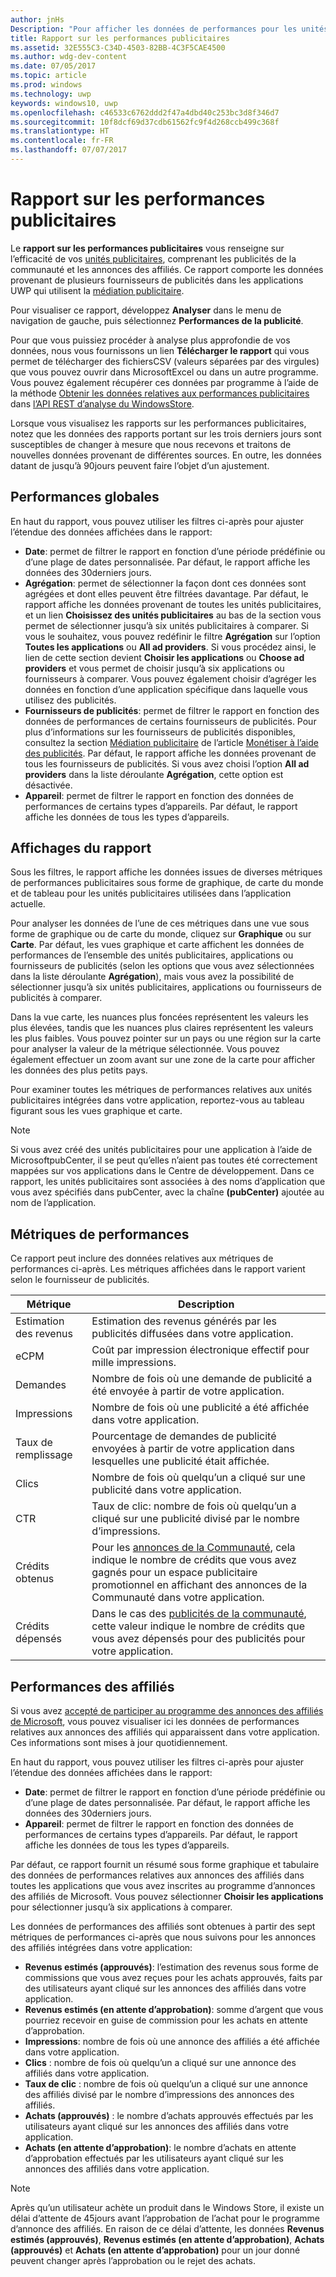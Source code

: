 ```yaml
---
author: jnHs
Description: "Pour afficher les données de performances pour les unités publicitaires dans vos applications, utilisez les rapports sur les performances publicitaires au niveau du compte et de l’application dans le tableau de bord du Centre de développementWindows."
title: Rapport sur les performances publicitaires
ms.assetid: 32E555C3-C34D-4503-82BB-4C3F5CAE4500
ms.author: wdg-dev-content
ms.date: 07/05/2017
ms.topic: article
ms.prod: windows
ms.technology: uwp
keywords: windows10, uwp
ms.openlocfilehash: c46533c6762ddd2f47a4dbd40c253bc3d8f346d7
ms.sourcegitcommit: 10f8dcf69d37cdb61562fc9f4d268ccb499c368f
ms.translationtype: HT
ms.contentlocale: fr-FR
ms.lasthandoff: 07/07/2017
---
```

# <a name="advertising-performance-report"></a>Rapport sur les performances publicitaires


Le **rapport sur les performances publicitaires** vous renseigne sur l’efficacité de vos [unités publicitaires](monetize-with-ads.md#available-ad-units), comprenant les publicités de la communauté et les annonces des affiliés. Ce rapport comporte les données provenant de plusieurs fournisseurs de publicités dans les applications UWP qui utilisent la [médiation publicitaire](monetize-with-ads.md#mediation). 

Pour visualiser ce rapport, développez **Analyser** dans le menu de navigation de gauche, puis sélectionnez **Performances de la publicité**. 

Pour que vous puissiez procéder à analyse plus approfondie de vos données, nous vous fournissons un lien **Télécharger le rapport** qui vous permet de télécharger des fichiersCSV (valeurs séparées par des virgules) que vous pouvez ouvrir dans MicrosoftExcel ou dans un autre programme. Vous pouvez également récupérer ces données par programme à l’aide de la méthode [Obtenir les données relatives aux performances publicitaires](../monetize/get-ad-performance-data.md) dans [l’API REST d’analyse du WindowsStore](../monetize/access-analytics-data-using-windows-store-services.md).

Lorsque vous visualisez les rapports sur les performances publicitaires, notez que les données des rapports portant sur les trois derniers jours sont susceptibles de changer à mesure que nous recevons et traitons de nouvelles données provenant de différentes sources. En outre, les données datant de jusqu’à 90jours peuvent faire l’objet d’un ajustement.


## <a name="overall-performance"></a>Performances globales

En haut du rapport, vous pouvez utiliser les filtres ci-après pour ajuster l’étendue des données affichées dans le rapport:

* **Date**: permet de filtrer le rapport en fonction d’une période prédéfinie ou d’une plage de dates personnalisée. Par défaut, le rapport affiche les données des 30derniers jours.
* **Agrégation**: permet de sélectionner la façon dont ces données sont agrégées et dont elles peuvent être filtrées davantage. Par défaut, le rapport affiche les données provenant de toutes les unités publicitaires, et un lien **Choisissez des unités publicitaires** au bas de la section vous permet de sélectionner jusqu’à six unités publicitaires à comparer. Si vous le souhaitez, vous pouvez redéfinir le filtre **Agrégation** sur l’option **Toutes les applications** ou **All ad providers**. Si vous procédez ainsi, le lien de cette section devient **Choisir les applications** ou **Choose ad providers** et vous permet de choisir jusqu’à six applications ou fournisseurs à comparer. Vous pouvez également choisir d’agréger les données en fonction d’une application spécifique dans laquelle vous utilisez des publicités.
* **Fournisseurs de publicités**: permet de filtrer le rapport en fonction des données de performances de certains fournisseurs de publicités. Pour plus d’informations sur les fournisseurs de publicités disponibles, consultez la section [Médiation publicitaire](monetize-with-ads.md#mediation) de l’article [Monétiser à l’aide des publicités](monetize-with-ads.md). Par défaut, le rapport affiche les données provenant de tous les fournisseurs de publicités. Si vous avez choisi l’option **All ad providers** dans la liste déroulante **Agrégation**, cette option est désactivée.
* **Appareil**: permet de filtrer le rapport en fonction des données de performances de certains types d’appareils. Par défaut, le rapport affiche les données de tous les types d’appareils.


## <a name="report-views"></a>Affichages du rapport

Sous les filtres, le rapport affiche les données issues de diverses métriques de performances publicitaires sous forme de graphique, de carte du monde et de tableau pour les unités publicitaires utilisées dans l’application actuelle.

Pour analyser les données de l’une de ces métriques dans une vue sous forme de graphique ou de carte du monde, cliquez sur **Graphique** ou sur **Carte**. Par défaut, les vues graphique et carte affichent les données de performances de l’ensemble des unités publicitaires, applications ou fournisseurs de publicités (selon les options que vous avez sélectionnées dans la liste déroulante **Agrégation**), mais vous avez la possibilité de sélectionner jusqu’à six unités publicitaires, applications ou fournisseurs de publicités à comparer.

Dans la vue carte, les nuances plus foncées représentent les valeurs les plus élevées, tandis que les nuances plus claires représentent les valeurs les plus faibles. Vous pouvez pointer sur un pays ou une région sur la carte pour analyser la valeur de la métrique sélectionnée. Vous pouvez également effectuer un zoom avant sur une zone de la carte pour afficher les données des plus petits pays.

Pour examiner toutes les métriques de performances relatives aux unités publicitaires intégrées dans votre application, reportez-vous au tableau figurant sous les vues graphique et carte.

> [!NOTE]
> Si vous avez créé des unités publicitaires pour une application à l’aide de MicrosoftpubCenter, il se peut qu’elles n’aient pas toutes été correctement mappées sur vos applications dans le Centre de développement. Dans ce rapport, les unités publicitaires sont associées à des noms d’application que vous avez spécifiés dans pubCenter, avec la chaîne **(pubCenter)** ajoutée au nom de l’application.


## <a name="performance-metrics"></a>Métriques de performances

Ce rapport peut inclure des données relatives aux métriques de performances ci-après. Les métriques affichées dans le rapport varient selon le fournisseur de publicités.

|  Métrique  |  Description  |
|----------|---------------|
| Estimation des revenus  |  Estimation des revenus générés par les publicités diffusées dans votre application. |
| eCPM  |  Coût par impression électronique effectif pour mille impressions. |
| Demandes  | Nombre de fois où une demande de publicité a été envoyée à partir de votre application.  |
| Impressions  | Nombre de fois où une publicité a été affichée dans votre application.  |
| Taux de remplissage  | Pourcentage de demandes de publicité envoyées à partir de votre application dans lesquelles une publicité était affichée.  |
| Clics  |  Nombre de fois où quelqu’un a cliqué sur une publicité dans votre application. |
| CTR  |  Taux de clic: nombre de fois où quelqu’un a cliqué sur une publicité divisé par le nombre d’impressions. |
| Crédits obtenus  | Pour les [annonces de la Communauté](https://docs.microsoft.com/windows/uwp/publish/about-community-ads), cela indique le nombre de crédits que vous avez gagnés pour un espace publicitaire promotionnel en affichant des annonces de la Communauté dans votre application.  |
| Crédits dépensés  | Dans le cas des [publicités de la communauté](https://docs.microsoft.com/windows/uwp/publish/about-community-ads), cette valeur indique le nombre de crédits que vous avez dépensés pour des publicités pour votre application.  |


## <a name="affiliates-performance"></a>Performances des affiliés

Si vous avez [accepté de participer au programme des annonces des affiliés de Microsoft](about-affiliate-ads.md), vous pouvez visualiser ici les données de performances relatives aux annonces des affiliés qui apparaissent dans votre application. Ces informations sont mises à jour quotidiennement. 


En haut du rapport, vous pouvez utiliser les filtres ci-après pour ajuster l’étendue des données affichées dans le rapport:
- **Date**: permet de filtrer le rapport en fonction d’une période prédéfinie ou d’une plage de dates personnalisée. Par défaut, le rapport affiche les données des 30derniers jours.
- **Appareil**: permet de filtrer le rapport en fonction des données de performances de certains types d’appareils. Par défaut, le rapport affiche les données de tous les types d’appareils.

Par défaut, ce rapport fournit un résumé sous forme graphique et tabulaire des données de performances relatives aux annonces des affiliés dans toutes les applications que vous avez inscrites au programme d’annonces des affiliés de Microsoft. Vous pouvez sélectionner **Choisir les applications** pour sélectionner jusqu’à six applications à comparer.

Les données de performances des affiliés sont obtenues à partir des sept métriques de performances ci-après que nous suivons pour les annonces des affiliés intégrées dans votre application:

-   **Revenus estimés (approuvés)**: l’estimation des revenus sous forme de commissions que vous avez reçues pour les achats approuvés, faits par des utilisateurs ayant cliqué sur les annonces des affiliés dans votre application.
-   **Revenus estimés (en attente d’approbation)**: somme d’argent que vous pourriez recevoir en guise de commission pour les achats en attente d’approbation.
-   **Impressions**: nombre de fois où une annonce des affiliés a été affichée dans votre application.
-   **Clics** : nombre de fois où quelqu’un a cliqué sur une annonce des affiliés dans votre application.
-   **Taux de clic** : nombre de fois où quelqu’un a cliqué sur une annonce des affiliés divisé par le nombre d’impressions des annonces des affiliés.
-   **Achats (approuvés)** : le nombre d’achats approuvés effectués par les utilisateurs ayant cliqué sur les annonces des affiliés dans votre application.
-   **Achats (en attente d’approbation)**: le nombre d’achats en attente d’approbation effectués par les utilisateurs ayant cliqué sur les annonces des affiliés dans votre application.

> [!NOTE]
> Après qu’un utilisateur achète un produit dans le Windows Store, il existe un délai d’attente de 45jours avant l’approbation de l’achat pour le programme d’annonce des affiliés. En raison de ce délai d’attente, les données **Revenus estimés (approuvés)**, **Revenus estimés (en attente d’approbation)**, **Achats (approuvés)** et **Achats (en attente d’approbation)** pour un jour donné peuvent changer après l’approbation ou le rejet des achats.


 
